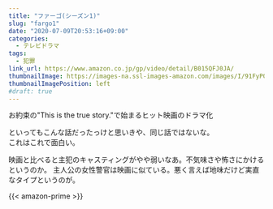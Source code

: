 ```yaml
---
title: "ファーゴ(シーズン1)"
slug: "fargo1"
date: "2020-07-09T20:53:16+09:00"
categories:
  - テレビドラマ
tags:
  - 犯罪
link_url: https://www.amazon.co.jp/gp/video/detail/B015QFJ0JA/
thumbnailImage: https://images-na.ssl-images-amazon.com/images/I/91FyP0KxiCL._SX600_.jpg
thumbnailImagePosition: left
#draft: true
---
```

お約束の"This is the true story."で始まるヒット映画のドラマ化
<!--more-->
といってもこんな話だったっけと思いきや、同じ話ではないな。  
これはこれで面白い。

映画と比べると主犯のキャスティングがやや弱いなあ。不気味さや怖さにかけるというのか。
主人公の女性警官は映画に似ている。悪く言えば地味だけど実直なタイプというのが。

{{< amazon-prime >}}
